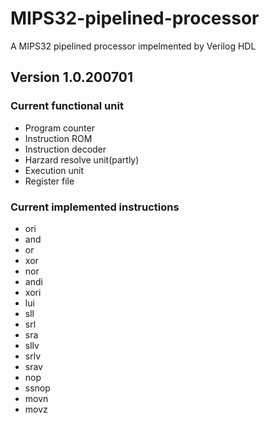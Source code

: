# MIPS32-pipelined-processor
A MIPS32 pipelined processor impelmented by Verilog HDL
## Version 1.0.200701
### Current functional unit
- Program counter
- Instruction ROM
- Instruction decoder
- Harzard resolve unit(partly)
- Execution unit
- Register file
### Current implemented instructions
- ori
- and
- or
- xor
- nor
- andi
- xori
- lui
- sll
- srl
- sra
- sllv
- srlv
- srav
- nop
- ssnop
- movn
- movz